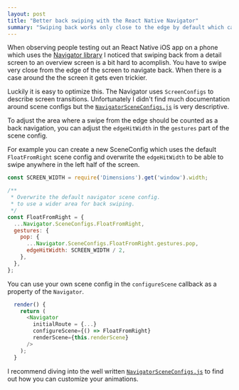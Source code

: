 ```yaml
---
layout: post
title: "Better back swiping with the React Native Navigator"
summary: "Swiping back works only close to the edge by default which can be hard to accomplish. It is easy to optimize this." 
---
```


When observing people testing out an React Native iOS app on a phone which uses the
[Navigator library](https://facebook.github.io/react-native/docs/navigator.html) 
I noticed that swiping back from a detail screen to an overview screen 
is a bit hard to acomplish. You have to swipe very close from the edge of the screen 
to navigate back. When there is a case around the the screen it gets even trickier.

Luckily it is easy to optimize this. The Navigator uses `ScreenConfigs` to describe 
screen transitions. Unfortunately I didn't find much documentation around scene configs
but the [`NavigatorSceneConfigs.js`](https://github.com/facebook/react-native/blob/master/Libraries/CustomComponents/Navigator/NavigatorSceneConfigs.js)
is very descriptive. 

To adjust the area where a swipe from the edge should be counted as a back navigation, 
you can adjust the `edgeHitWidth` in the `gestures` part of the scene config. 

For example you can create a new SceneConfig which uses the default `FloatFromRight` scene config and 
overwrite the `edgeHitWidth` to be able to swipe anywhere in the left half of the screen.

```js
const SCREEN_WIDTH = require('Dimensions').get('window').width;

/**
 * Overwrite the default navigator scene config.
 * to use a wider area for back swiping.
 */
const FloatFromRight = {
  ...Navigator.SceneConfigs.FloatFromRight,
  gestures: {
    pop: {
      ...Navigator.SceneConfigs.FloatFromRight.gestures.pop,
      edgeHitWidth: SCREEN_WIDTH / 2,
    },
  },
};
```

You can use your own scene config in the `configureScene` callback as a property of the `Navigator`.

```js
  render() {
    return (
      <Navigator
        initialRoute = {...}
        configureScene={() => FloatFromRight}
        renderScene={this.renderScene}
      />
    );
  }
```

I recommend diving into the well written [`NavigatorSceneConfigs.js`](https://github.com/facebook/react-native/blob/master/Libraries/CustomComponents/Navigator/NavigatorSceneConfigs.js) to find out how you can customize your animations.